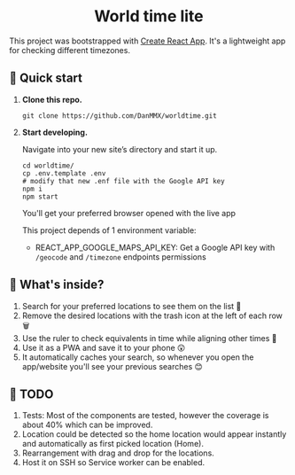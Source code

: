 <h1 align="center">
  World time lite
</h1>

This project was bootstrapped with [Create React App](https://github.com/facebook/create-react-app). It's a lightweight app for checking different timezones.

## 🚀 Quick start

1.  **Clone this repo.**

    ```shell
    git clone https://github.com/DanMMX/worldtime.git
    ```

1.  **Start developing.**

    Navigate into your new site’s directory and start it up.

    ```shell
    cd worldtime/
    cp .env.template .env
    # modify that new .enf file with the Google API key
    npm i
    npm start
    ```

    You'll get your preferred browser opened with the live app

    This project depends of 1 environment variable:

    - REACT_APP_GOOGLE_MAPS_API_KEY: Get a Google API key with `/geocode` and `/timezone` endpoints permissions

## 🧐 What's inside?

1. Search for your preferred locations to see them on the list 🔎
1. Remove the desired locations with the trash icon at the left of each row 🗑️
1. Use the ruler to check equivalents in time while aligning other times 📏
1. Use it as a PWA and save it to your phone 😲
1. It automatically caches your search, so whenever you open the app/website you'll see your previous searches 😊

## 📝 TODO

1. Tests: Most of the components are tested, however the coverage is about 40% which can be improved.
1. Location could be detected so the home location would appear instantly and automatically as first picked location (Home).
1. Rearrangement with drag and drop for the locations.
1. Host it on SSH so Service worker can be enabled.
